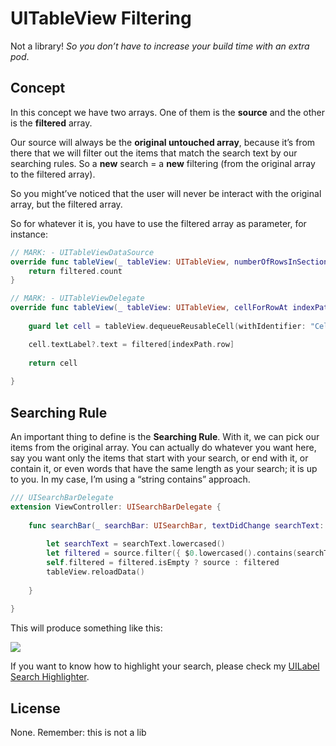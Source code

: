 # UITableView Filtering

Not a library! *So you don’t have to increase your build time with an extra pod*.

## Concept

In this concept we have two arrays. One of them is the **source** and the other is the **filtered** array. 

Our source will always be the **original untouched array**, because it’s from there that we will filter out the items that match the search text by our searching rules. So a **new** search = a **new** filtering (from the original array to the filtered array).

So you might’ve noticed that the user will never be interact with the original array, but the filtered array.

So for whatever it is, you have to use the filtered array as parameter, for instance:

```swift
// MARK: - UITableViewDataSource
override func tableView(_ tableView: UITableView, numberOfRowsInSection section: Int) -> Int { 
	return filtered.count 
}

// MARK: - UITableViewDelegate
override func tableView(_ tableView: UITableView, cellForRowAt indexPath: IndexPath) -> UITableViewCell {
        
	guard let cell = tableView.dequeueReusableCell(withIdentifier: "Cell") else { return UITableViewCell() }

	cell.textLabel?.text = filtered[indexPath.row]
        	
	return cell
        
}
```

## Searching Rule

An important thing to define is the **Searching Rule**. With it, we can pick our items from the original array. You can actually do whatever you want here, say you want only the items that start with your search, or end with it, or contain it, or even words that have the same length as your search; it is up to you. In my case, I’m using a “string contains” approach.

```swift
/// UISearchBarDelegate
extension ViewController: UISearchBarDelegate {
    
    func searchBar(_ searchBar: UISearchBar, textDidChange searchText: String) {
        
        let searchText = searchText.lowercased()
        let filtered = source.filter({ $0.lowercased().contains(searchText) }) // <<<
        self.filtered = filtered.isEmpty ? source : filtered
        tableView.reloadData()
        
    }
    
}
```

This will produce something like this:

![][image-1]

If you want to know how to highlight your search, please check my [UILabel Search Highlighter][1].

## License

None. Remember: this is not a lib

[1]:	https://github.com/LeonardoCardoso/UILabelSearchHighlighter

[image-1]:	Assets/Example.gif